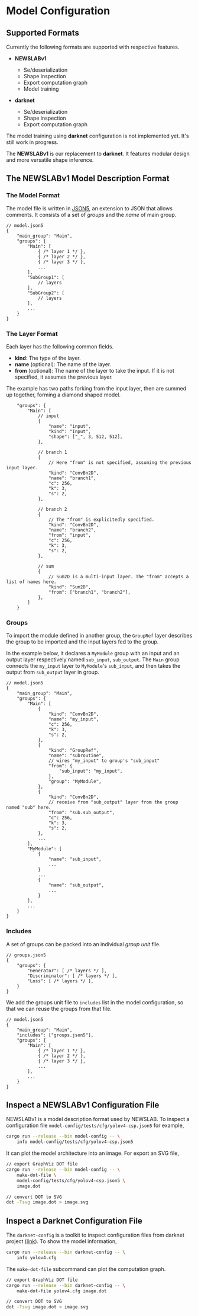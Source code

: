 # Model Configuration

## Supported Formats

Currently the following formats are supported with respective features.

- **NEWSLABv1**
  - Se/deserialization
  - Shape inspection
  - Export computation graph
  - Model training

- **darknet**
  - Se/deserialization
  - Shape inspection
  - Export computation graph

The model training using **darknet** configuration is not implemented yet. It's still work in progress.

The **NEWSLABv1** is our replacement to **darknet**. It features modular design and more versatile shape inference.


## The NEWSLABv1 Model Description Format

### The Model Format

The model file is written in [JSON5](https://json5.org/), an extension to JSON that allows comments. It consists of a set of _groups_ and the _name_ of main group.

```json5
// model.json5
{
    "main_group": "Main",
    "groups": {
        "Main": [
            { /* layer 1 */ },
            { /* layer 2 */ },
            { /* layer 3 */ },
            ...
        ],
        "SubGroup1": [
            // layers
        ],
        "SubGroup2": [
            // layers
        ],
        ...
    }
}
```

### The Layer Format

Each layer has the following common fields.

- **kind**: The type of the layer.
- **name** (optional): The name of the layer.
- **from** (optional): The name of the layer to take the input. If it is not specified, it assumes the previous layer.

The example has two paths forking from the input layer, then are summed up together, forming a diamond shaped model.

```json5
    "groups": {
        "Main": [
            // input
            {
                "name": "input",
                "kind": "Input",
                "shape": ["_", 3, 512, 512],
            },

            // branch 1
            {
                // Here "from" is not specified, assuming the previous input layer.
                "kind": "ConvBn2D",
                "name": "branch1",
                "c": 256,
                "k": 3,
                "s": 2,
            },

            // branch 2
            {
                // The "from" is explicitedly specified.
                "kind": "ConvBn2D",
                "name": "branch2",
                "from": "input",
                "c": 256,
                "k": 3,
                "s": 2,
            },

            // sum
            {
                // Sum2D is a multi-input layer. The "from" accepts a list of names here.
                "kind": "Sum2D",
                "from": ["branch1", "branch2"],
            },
        ]
    }
```

### Groups

To import the module defined in another group, the `GroupRef` layer describes the group to be imported and the input layers fed to the group.

In the example below, it declares a `MyModule` group with an input and an output layer respectively named `sub_input`, `sub_output`. The `Main` group connects the `my_input` layer to `MyModule`'s `sub_input`, and then takes the output from `sub_output` layer in group.

```json5
// model.json5
{
    "main_group": "Main",
    "groups": {
        "Main": [
            {
                "kind": "ConvBn2D",
                "name": "my_input",
                "c": 256,
                "k": 3,
                "s": 2,
            },
            {
                "kind": "GroupRef",
                "name": "subroutine",
                // wires "my_input" to group's "sub_input"
                "from": {
                    "sub_input": "my_input",
                },
                "group": "MyModule",
            },
            {
                "kind": "ConvBn2D",
                // receive from "sub_output" layer from the group named "sub" here.
                "from": "sub.sub_output",
                "c": 256,
                "k": 3,
                "s": 2,
            },
            ...
        ],
        "MyModule": [
            {
                "name": "sub_input",
                ...
            }
            ...
            {
                "name": "sub_output",
                ...
            }
        ],
        ...
    }
}
```

### Includes

A set of groups can be packed into an individual _group unit_ file.

```json5
// groups.json5
{
    "groups": {
        "Generator": [ /* layers */ ],
        "Discriminator": [ /* layers */ ],
        "Loss": [ /* layers */ ],
    }
}
```

We add the groups unit file to `includes` list in the model configuration, so that we can reuse the groups from that file.

```json5
// model.json5
{
    "main_group": "Main",
    "includes": ["groups.json5"],
    "groups": {
        "Main": [
            { /* layer 1 */ },
            { /* layer 2 */ },
            { /* layer 3 */ },
            ...
        ],
        ...
    }
}
```


## Inspect a NEWSLABv1 Configuration File

NEWSLABv1 is a model description format used by NEWSLAB. To inspect a configuration file `model-config/tests/cfg/yolov4-csp.json5` for example,

```sh
cargo run --release --bin model-config -- \
    info model-config/tests/cfg/yolov4-csp.json5
```

It can plot the model architecture into an image. For export an SVG file,


```sh
// export GraphViz DOT file
cargo run --release --bin model-config -- \
    make-dot-file \
    model-config/tests/cfg/yolov4-csp.json5 \
    image.dot

// convert DOT to SVG
dot -Tsvg image.dot > image.svg
```

## Inspect a Darknet Configuration File

The `darknet-config` is a toolkit to inspect configuration files from darknet project ([link](https://github.com/AlexeyAB/darknet)). To show the model information,

```sh
cargo run --release --bin darknet-config -- \
    info yolov4.cfg
```

The `make-dot-file` subcommand can plot the computation graph.

```sh
// export GraphViz DOT file
cargo run --release --bin darknet-config -- \
    make-dot-file yolov4.cfg image.dot

// convert DOT to SVG
dot -Tsvg image.dot > image.svg
```
